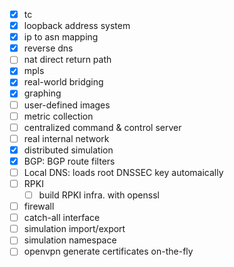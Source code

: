 - [x] tc
- [x] loopback address system
- [x] ip to asn mapping
- [x] reverse dns
- [ ] nat direct return path
- [x] mpls
- [x] real-world bridging
- [x] graphing
- [ ] user-defined images
- [ ] metric collection
- [ ] centralized command & control server
- [ ] real internal network
- [x] distributed simulation
- [x] BGP: BGP route filters
- [ ] Local DNS: loads root DNSSEC key automaically
- [ ] RPKI
    - [ ] build RPKI infra. with openssl 
- [ ] firewall
- [ ] catch-all interface
- [ ] simulation import/export
- [ ] simulation namespace
- [ ] openvpn generate certificates on-the-fly
